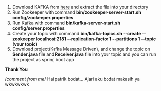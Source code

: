 1. Download KAFKA from <a href="https://kafka.apache.org/downloads">here</a> and extract the file into your directory
2. Run Zookeeper with command **bin/zookeeper-server-start.sh config/zookeeper.properties**
3. Run Kafka with command **bin/kafka-server-start.sh config/server.properties**
4. Create your topic with command **bin/kafka-topics.sh --create --zookeeper localhost:2181 --replication-factor 1 --partitions 1 --topic (your topic)**
5. Download project(Kafka Message Driven), and change the topic on **Sender.java** file and **Receiver.java** file into your topic and you can run the project as spring boot app


__Thank You__

/*comment from me*/
 Hai patrik bodat...
 Ajari aku bodat
 makasih ya
 wkwkwkwk
 
